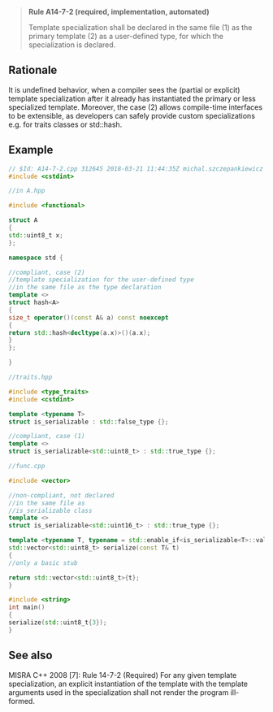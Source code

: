 > **Rule A14-7-2 (required, implementation, automated)**
>
> Template specialization shall be declared in the same file (1) as the primary
> template (2) as a user-defined type, for which the specialization is declared.

## Rationale

It is undefined behavior, when a compiler sees the (partial or explicit) template
specialization after it already has instantiated the primary or less specialized
template. Moreover, the case (2) allows compile-time interfaces to be extensible, as
developers can safely provide custom specializations e.g. for traits classes or std::hash.

## Example

```cpp
// $Id: A14-7-2.cpp 312645 2018-03-21 11:44:35Z michal.szczepankiewicz $
#include <cstdint>

//in A.hpp

#include <functional>

struct A
{
std::uint8_t x;
};

namespace std {

//compliant, case (2)
//template specialization for the user-defined type
//in the same file as the type declaration
template <>
struct hash<A>
{
size_t operator()(const A& a) const noexcept
{
return std::hash<decltype(a.x)>()(a.x);
}
};

}

//traits.hpp

#include <type_traits>
#include <cstdint>

template <typename T>
struct is_serializable : std::false_type {};

//compliant, case (1)
template <>
struct is_serializable<std::uint8_t> : std::true_type {};

//func.cpp

#include <vector>

//non-compliant, not declared
//in the same file as
//is_serializable class
template <>
struct is_serializable<std::uint16_t> : std::true_type {};

template <typename T, typename = std::enable_if<is_serializable<T>::value>>
std::vector<std::uint8_t> serialize(const T& t)
{
//only a basic stub

return std::vector<std::uint8_t>{t};
}

#include <string>
int main()
{
serialize(std::uint8_t{3});
}

```

## See also

MISRA C++ 2008 [7]: Rule 14-7-2 (Required) For any given template
specialization, an explicit instantiation of the template with the template
arguments used in the specialization shall not render the program ill-formed.
